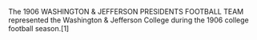 The 1906 WASHINGTON & JEFFERSON PRESIDENTS FOOTBALL TEAM represented the Washington & Jefferson College during the 1906 college football season.[1]
